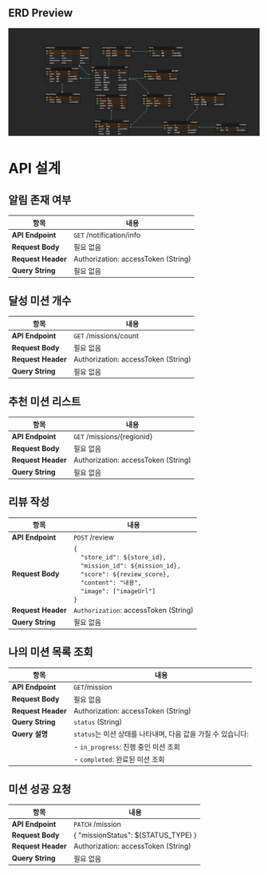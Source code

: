 ## ERD Preview

![ERD 사진](./erd.png)

# API 설계

## 알림 존재 여부

| 항목               | 내용                                |
| ------------------ | ----------------------------------- |
| **API Endpoint**   | `GET` /notification/info            |
| **Request Body**   | 필요 없음                           |
| **Request Header** | Authorization: accessToken (String) |
| **Query String**   | 필요 없음                           |

## 달성 미션 개수

| 항목               | 내용                                |
| ------------------ | ----------------------------------- |
| **API Endpoint**   | `GET` /missions/count               |
| **Request Body**   | 필요 없음                           |
| **Request Header** | Authorization: accessToken (String) |
| **Query String**   | 필요 없음                           |

## 추천 미션 리스트

| 항목               | 내용                                |
| ------------------ | ----------------------------------- |
| **API Endpoint**   | `GET` /missions/{regionid}          |
| **Request Body**   | 필요 없음                           |
| **Request Header** | Authorization: accessToken (String) |
| **Query String**   | 필요 없음                           |

## 리뷰 작성

| 항목               | 내용                                                                                                                                                                                       |
| ------------------ | ------------------------------------------------------------------------------------------------------------------------------------------------------------------------------------------ |
| **API Endpoint**   | `POST` /review                                                                                                                                                                             |
| **Request Body**   | `{`<br>&emsp;`"store_id": ${store_id},`<br>&emsp;`"mission_id": ${mission_id},`<br>&emsp;`"score": ${review_score},`<br>&emsp;`"content": "내용",`<br>&emsp;`"image": ["imageUrl"]`<br>`}` |
| **Request Header** | `Authorization`: accessToken (String)                                                                                                                                                      |
| **Query String**   | 필요 없음                                                                                                                                                                                  |

## 나의 미션 목록 조회

| 항목               | 내용                                                         |
| ------------------ | ------------------------------------------------------------ |
| **API Endpoint**   | `GET`/mission                                                |
| **Request Body**   | 필요 없음                                                    |
| **Request Header** | Authorization: accessToken (String)                          |
| **Query String**   | `status` (String)                                            |
| **Query 설명**     | `status`는 미션 상태를 나타내며, 다음 값을 가질 수 있습니다: |
|                    | - `in_progress`: 진행 중인 미션 조회                         |
|                    | - `completed`: 완료된 미션 조회                              |

## 미션 성공 요청

| 항목               | 내용                                |
| ------------------ | ----------------------------------- |
| **API Endpoint**   | `PATCH` /mission                    |
| **Request Body**   | { "missionStatus": ${STATUS_TYPE} } |
| **Request Header** | Authorization: accessToken (String) |
| **Query String**   | 필요 없음                           |
